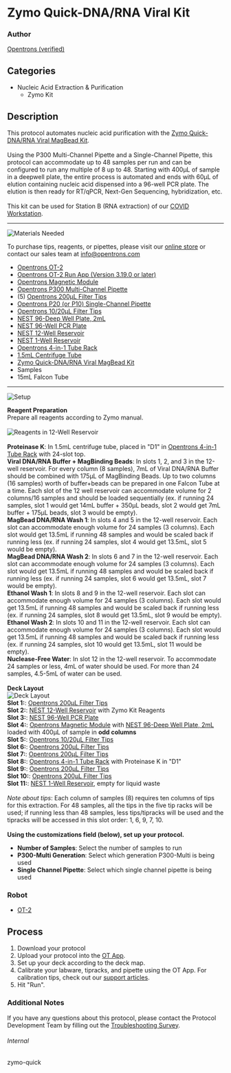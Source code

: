 # Zymo Quick-DNA/RNA Viral Kit

### Author
[Opentrons (verified)](https://opentrons.com/)

## Categories
* Nucleic Acid Extraction & Purification
	* Zymo Kit


## Description
This protocol automates nucleic acid purification with the [Zymo Quick-DNA/RNA Viral MagBead Kit](https://www.zymoresearch.com/collections/quick-dna-rna-viral-kits/products/quick-dna-rna-viral-magbead).</br>
</br>
Using the P300 Multi-Channel Pipette and a Single-Channel Pipette, this protocol can accommodate up to 48 samples per run and can be configured to run any multiple of 8 up to 48. Starting with 400µL of sample in a deepwell plate, the entire process is automated and ends with 60µL of elution containing nucleic acid dispensed into a 96-well PCR plate. The elution is then ready for RT/qPCR, Next-Gen Sequencing, hybridization, etc.</br>
</br>
This kit can be used for Station B (RNA extraction) of our [COVID Workstation](https://blog.opentrons.com/how-to-use-opentrons-to-test-for-covid-19/).

---
![Materials Needed](https://s3.amazonaws.com/opentrons-protocol-library-website/custom-README-images/001-General+Headings/materials.png)

To purchase tips, reagents, or pipettes, please visit our [online store](https://shop.opentrons.com/) or contact our sales team at [info@opentrons.com](mailto:info@opentrons.com)

* [Opentrons OT-2](https://shop.opentrons.com/collections/ot-2-robot/products/ot-2)
* [Opentrons OT-2 Run App (Version 3.19.0 or later)](https://opentrons.com/ot-app/)
* [Opentrons Magnetic Module](https://shop.opentrons.com/collections/hardware-modules/products/magdeck)
* [Opentrons P300 Multi-Channel Pipette](https://shop.opentrons.com/collections/ot-2-pipettes/products/8-channel-electronic-pipette)
* (5) [Opentrons 200µL Filter Tips](https://shop.opentrons.com/collections/opentrons-tips/products/opentrons-200ul-filter-tips)
* [Opentrons P20 (or P10) Single-Channel Pipette](https://shop.opentrons.com/collections/ot-2-pipettes/products/single-channel-electronic-pipette)
* [Opentrons 10/20µL Filter Tips](https://shop.opentrons.com/collections/opentrons-tips/products/opentrons-20ul-filter-tips)
* [NEST 96-Deep Well Plate, 2mL](https://labware.opentrons.com/nest_96_wellplate_2ml_deep?category=wellPlate)
* [NEST 96-Well PCR Plate](https://shop.opentrons.com/collections/verified-labware/products/nest-0-1-ml-96-well-pcr-plate-full-skirt)
* [NEST 12-Well Reservoir](https://shop.opentrons.com/collections/verified-labware/products/nest-12-well-reservoir-15-ml)
* [NEST 1-Well Reservoir](https://shop.opentrons.com/collections/verified-labware/products/nest-1-well-reservoir-195-ml)
* [Opentrons 4-in-1 Tube Rack](https://shop.opentrons.com/collections/verified-labware/products/tube-rack-set-1)
* [1.5mL Centrifuge Tube](https://shop.opentrons.com/collections/verified-consumables/products/nest-microcentrifuge-tubes)
* [Zymo Quick-DNA/RNA Viral MagBead Kit](https://www.zymoresearch.com/collections/quick-dna-rna-viral-kits/products/quick-dna-rna-viral-magbead)
* Samples
* 15mL Falcon Tube



---
![Setup](https://s3.amazonaws.com/opentrons-protocol-library-website/custom-README-images/001-General+Headings/Setup.png)

**Reagent Preparation**</br>
Prepare all reagents according to Zymo manual.</br>
</br>
![Reagents in 12-Well Reservoir](https://opentrons-protocol-library-website.s3.amazonaws.com/custom-README-images/zymo-rna-extraction/zymo_reservoir.png)
</br>
</br>
**Proteinase K**: In 1.5mL centrifuge tube, placed in "D1" in [Opentrons 4-in-1 Tube Rack](https://shop.opentrons.com/collections/verified-labware/products/tube-rack-set-1) with 24-slot top.</br>
**Viral DNA/RNA Buffer + MagBinding Beads**: In slots 1, 2, and 3 in the 12-well reservoir. For every column (8 samples), 7mL of Viral DNA/RNA Buffer should be combined with 175µL of MagBinding Beads. Up to two columns (16 samples) worth of buffer+beads can be prepared in one Falcon Tube at a time. Each slot of the 12 well reservoir can accommodate volume for 2 columns/16 samples and should be loaded sequentially (ex. if running 24 samples, slot 1 would get 14mL buffer + 350µL beads, slot 2 would get 7mL buffer + 175µL beads, slot 3 would be empty).</br>
**MagBead DNA/RNA Wash 1**: In slots 4 and 5 in the 12-well reservoir. Each slot can accommodate enough volume for 24 samples (3 columns). Each slot would get 13.5mL if running 48 samples and would be scaled back if running less (ex. if running 24 samples, slot 4 would get 13.5mL, slot 5 would be empty).</br>
**MagBead DNA/RNA Wash 2**: In slots 6 and 7 in the 12-well reservoir. Each slot can accommodate enough volume for 24 samples (3 columns). Each slot would get 13.5mL if running 48 samples and would be scaled back if running less (ex. if running 24 samples, slot 6 would get 13.5mL, slot 7 would be empty).</br>
**Ethanol Wash 1**: In slots 8 and 9 in the 12-well reservoir. Each slot can accommodate enough volume for 24 samples (3 columns). Each slot would get 13.5mL if running 48 samples and would be scaled back if running less (ex. if running 24 samples, slot 8 would get 13.5mL, slot 9 would be empty).</br>
**Ethanol Wash 2**: In slots 10 and 11 in the 12-well reservoir. Each slot can accommodate enough volume for 24 samples (3 columns). Each slot would get 13.5mL if running 48 samples and would be scaled back if running less (ex. if running 24 samples, slot 10 would get 13.5mL, slot 11 would be empty).</br>
**Nuclease-Free Water**: In slot 12 in the 12-well reservoir. To accommodate 24 samples or less, 4mL of water should be used. For more than 24 samples, 4.5-5mL of water can be used.</br>
</br>
**Deck Layout**</br>
![Deck Layout](https://opentrons-protocol-library-website.s3.amazonaws.com/custom-README-images/zymo-rna-extraction/zymo_deck_layout.png)
</br>
**Slot 1:**: [Opentrons 200µL Filter Tips](https://shop.opentrons.com/collections/opentrons-tips/products/opentrons-200ul-filter-tips)</br>
**Slot 2:**: [NEST 12-Well Reservoir](https://shop.opentrons.com/collections/verified-labware/products/nest-12-well-reservoir-15-ml) with Zymo Kit Reagents</br>
**Slot 3:**: [NEST 96-Well PCR Plate](https://shop.opentrons.com/collections/verified-labware/products/nest-0-1-ml-96-well-pcr-plate-full-skirt)</br>
**Slot 4:**: [Opentrons Magnetic Module](https://shop.opentrons.com/collections/hardware-modules/products/magdeck) with [NEST 96-Deep Well Plate, 2mL](https://labware.opentrons.com/nest_96_wellplate_2ml_deep?category=wellPlate) loaded with 400µL of sample in **odd columns**</br>
**Slot 5:**: [Opentrons 10/20µL Filter Tips](https://shop.opentrons.com/collections/opentrons-tips/products/opentrons-20ul-filter-tips)</br>
**Slot 6:**: [Opentrons 200µL Filter Tips](https://shop.opentrons.com/collections/opentrons-tips/products/opentrons-200ul-filter-tips)</br>
**Slot 7:**: [Opentrons 200µL Filter Tips](https://shop.opentrons.com/collections/opentrons-tips/products/opentrons-200ul-filter-tips)</br>
**Slot 8:**: [Opentrons 4-in-1 Tube Rack](https://shop.opentrons.com/collections/verified-labware/products/tube-rack-set-1) with Proteinase K in "D1"</br>
**Slot 9:**: [Opentrons 200µL Filter Tips](https://shop.opentrons.com/collections/opentrons-tips/products/opentrons-200ul-filter-tips)</br>
**Slot 10:**: [Opentrons 200µL Filter Tips](https://shop.opentrons.com/collections/opentrons-tips/products/opentrons-200ul-filter-tips)</br>
**Slot 11:**: [NEST 1-Well Reservoir](https://shop.opentrons.com/collections/verified-labware/products/nest-1-well-reservoir-195-ml), empty for liquid waste</br>
</br>
*Note about tips*: Each column of samples (8) requires ten columns of tips for this extraction. For 48 samples, all the tips in the five tip racks will be used; if running less than 48 samples, less tips/tipracks will be used and the tipracks will be accessed in this slot order: 1, 6, 9, 7, 10.</br>
</br>
**Using the customizations field (below), set up your protocol.**
* **Number of Samples**: Select the number of samples to run
* **P300-Multi Generation**: Select which generation P300-Multi is being used
* **Single Channel Pipette**: Select which single channel pipette is being used



### Robot
* [OT-2](https://opentrons.com/ot-2)

## Process

1. Download your protocol
2. Upload your protocol into the [OT App](https://opentrons.com/ot-app).
3. Set up your deck according to the deck map.
4. Calibrate your labware, tipracks, and pipette using the OT App. For calibration tips, check out our [support articles](https://support.opentrons.com/en/collections/1559720-guide-for-getting-started-with-the-ot-2).
5. Hit "Run".

### Additional Notes
If you have any questions about this protocol, please contact the Protocol Development Team by filling out the [Troubleshooting Survey](https://protocol-troubleshooting.paperform.co/).

###### Internal
zymo-quick
